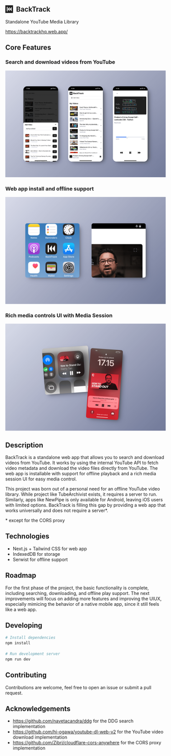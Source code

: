<img src="public/144.png" width="24" height="24" style="float: left; margin-right: 10px;"> BackTrack
-

Standalone YouTube Media Library

https://backtrackhq.web.app/

## Core Features

### Search and download videos from YouTube
![Search and download videos from YouTube](/assets/hero1.png)


### Web app install and offline support
![Web app install and offline support](/assets/hero2.png)

### Rich media controls UI with Media Session
![Rich media controls UI with Media Session](/assets/hero3.png)

## Description

BackTrack is a standalone web app that allows you to search and download videos from YouTube. It works by using the internal YouTube API to fetch video metadata and download the video files directly from YouTube. The web app is installable with support for offline playback and a rich media session UI for easy media control.

This project was born out of a personal need for an offline YouTube video library. While project like TubeArchivist exists, it requires a server to run. Similarly, apps like NewPipe is only available for Android, leaving iOS users with limited options. BackTrack is filling this gap by providing a web app that works universally and does not require a server*.

\* except for the CORS proxy

## Technologies
- Next.js + Tailwind CSS for web app
- IndexedDB for storage
- Serwist for offline support

## Roadmap
For the first phase of the project, the basic functionality is complete, including searching, downloading, and offline play support. The next improvements will focus on adding more features and improving the UIUX, especially mimicing the behavior of a native mobile app, since it still feels like a web app.

## Developing
```bash
# Install dependencies
npm install

# Run development server
npm run dev
```

## Contributing
Contributions are welcome, feel free to open an issue or submit a pull request.

## Acknowledgements
- https://github.com/navetacandra/ddg for the DDG search implementation
- https://github.com/hi-ogawa/youtube-dl-web-v2 for the YouTube video download implementation
- https://github.com/Zibri/cloudflare-cors-anywhere for the CORS proxy implementation
